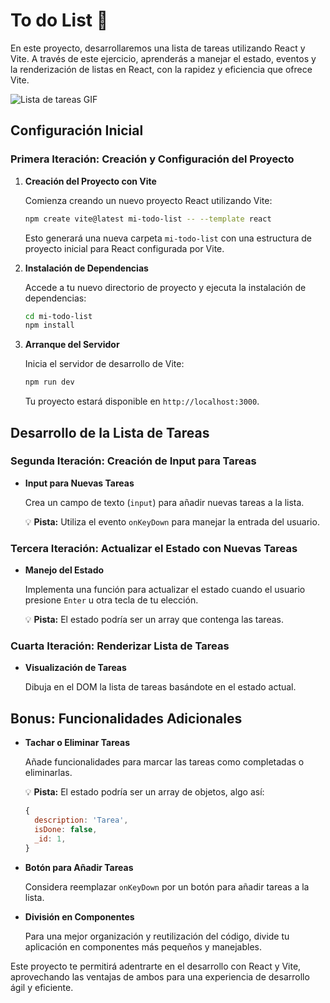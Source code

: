 
# To do List 📄

En este proyecto, desarrollaremos una lista de tareas utilizando React y Vite. A través de este ejercicio, aprenderás a manejar el estado, eventos y la renderización de listas en React, con la rapidez y eficiencia que ofrece Vite.

![Lista de tareas GIF](https://user-images.githubusercontent.com/33903092/131694503-8ca93b45-ff80-4291-9bc6-b590c3c764c1.gif)

## Configuración Inicial

### Primera Iteración: Creación y Configuración del Proyecto

1. **Creación del Proyecto con Vite**

   Comienza creando un nuevo proyecto React utilizando Vite:

   ```sh
   npm create vite@latest mi-todo-list -- --template react
   ```

   Esto generará una nueva carpeta `mi-todo-list` con una estructura de proyecto inicial para React configurada por Vite.

2. **Instalación de Dependencias**

   Accede a tu nuevo directorio de proyecto y ejecuta la instalación de dependencias:

   ```sh
   cd mi-todo-list
   npm install
   ```

3. **Arranque del Servidor**

   Inicia el servidor de desarrollo de Vite:

   ```sh
   npm run dev
   ```

   Tu proyecto estará disponible en `http://localhost:3000`.

## Desarrollo de la Lista de Tareas

### Segunda Iteración: Creación de Input para Tareas

- **Input para Nuevas Tareas**

  Crea un campo de texto (`input`) para añadir nuevas tareas a la lista.

  💡 **Pista:** Utiliza el evento `onKeyDown` para manejar la entrada del usuario.

### Tercera Iteración: Actualizar el Estado con Nuevas Tareas

- **Manejo del Estado**

  Implementa una función para actualizar el estado cuando el usuario presione `Enter` u otra tecla de tu elección.

  💡 **Pista:** El estado podría ser un array que contenga las tareas.

### Cuarta Iteración: Renderizar Lista de Tareas

- **Visualización de Tareas**

  Dibuja en el DOM la lista de tareas basándote en el estado actual.

## Bonus: Funcionalidades Adicionales

- **Tachar o Eliminar Tareas**

  Añade funcionalidades para marcar las tareas como completadas o eliminarlas.

  💡 **Pista:** El estado podría ser un array de objetos, algo así:

  ```js
  {
    description: 'Tarea',
    isDone: false,
    _id: 1,
  }
  ```

- **Botón para Añadir Tareas**

  Considera reemplazar `onKeyDown` por un botón para añadir tareas a la lista.

- **División en Componentes**

  Para una mejor organización y reutilización del código, divide tu aplicación en componentes más pequeños y manejables.

Este proyecto te permitirá adentrarte en el desarrollo con React y Vite, aprovechando las ventajas de ambos para una experiencia de desarrollo ágil y eficiente.